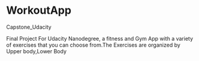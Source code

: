 # WorkoutApp
Capstone_Udacity

Final Project For Udacity Nanodegree, a fitness and Gym App with a variety of exercises that you can choose from.The Exercises are organized by Upper body,Lower Body


